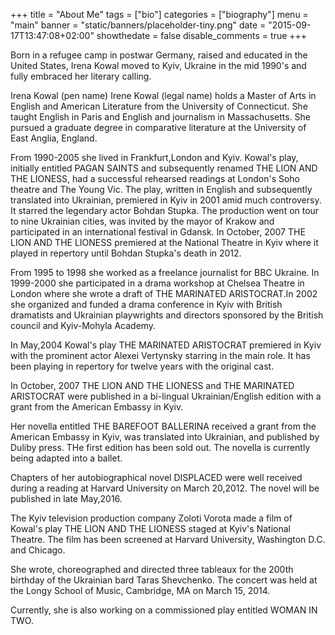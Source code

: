 +++
title = "About Me"
tags = ["bio"]
categories = ["biography"]
menu = "main"
banner = "static/banners/placeholder-tiny.png"
date = "2015-09-17T13:47:08+02:00"
showthedate = false
disable_comments = true
+++

Born in a refugee camp in postwar Germany, raised and educated in the United States, Irena Kowal moved to Kyiv, Ukraine in the mid 1990's and fully embraced her literary calling.

Irena Kowal (pen name) Irene Kowal (legal name) holds a Master of Arts in English and American Literature from the University of Connecticut. She taught English in Paris and English and journalism in Massachusetts. She pursued a graduate degree in comparative literature at the University of East Anglia, England.

From 1990-2005 she lived in Frankfurt,London and Kyiv. Kowal's play, initially entitled PAGAN SAINTS and subsequently renamed THE LION AND THE LIONESS, had a successful rehearsed readings at London's Soho theatre and The Young Vic. The play, written in English and subsequently translated into Ukrainian, premiered in Kyiv in 2001 amid much controversy. It starred the legendary actor Bohdan Stupka. The production went on tour to nine Ukrainian cities, was invited by the mayor of Krakow and participated in an international festival in Gdansk. In October, 2007 THE LION AND THE LIONESS premiered at the National Theatre in Kyiv where it played in repertory until Bohdan Stupka's death in 2012.


From 1995 to 1998 she worked as a freelance journalist for BBC Ukraine. In 1999-2000 she participated in a drama workshop at Chelsea Theatre in London where she wrote a draft of THE MARINATED ARISTOCRAT.In 2002 she organized and funded a drama conference in Kyiv with British dramatists and Ukrainian playwrights and directors sponsored by the British council and Kyiv-Mohyla Academy.

In May,2004 Kowal's play THE MARINATED ARISTOCRAT premiered in Kyiv with the prominent actor Alexei Vertynsky starring in the main role. It has been playing in repertory for twelve years with the original cast.

In October, 2007 THE LION AND THE LIONESS and THE MARINATED ARISTOCRAT were published in a bi-lingual Ukrainian/English edition with a grant from the American Embassy in Kyiv.

Her novella entitled THE BAREFOOT BALLERINA received a grant from the American Embassy in Kyiv, was translated into Ukrainian, and published by Duliby press. THe first edition has been sold out. The novella is currently being adapted into a ballet.

Chapters of her autobiographical novel DISPLACED were well received during a reading at Harvard University on March 20,2012. The novel will be published in late
May,2016.

The Kyiv television production company Zoloti Vorota made a film of Kowal's play THE LION AND THE LIONESS staged at Kyiv's National Theatre. The film has been screened at Harvard University, Washington D.C. and Chicago.

She wrote, choreographed and directed three tableaux for the 200th birthday of the Ukrainian bard Taras Shevchenko. The concert was held at the Longy School of Music, Cambridge, MA on March 15, 2014.

Currently, she is also working on a commissioned play entitled WOMAN IN TWO.
